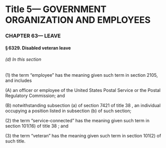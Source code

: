 
# Title 5— GOVERNMENT ORGANIZATION AND EMPLOYEES
### CHAPTER 63— LEAVE
#### § 6329. Disabled veteran leave
###### (d) In this section

(1) the term “employee” has the meaning given such term in section 2105, and includes

(A) an officer or employee of the United States Postal Service or the Postal Regulatory Commission; and

(B) notwithstanding subsection (a) of section 7421 of title 38 , an individual occupying a position listed in subsection (b) of such section;

(2) the term “service-connected” has the meaning given such term in section 101(16) of title 38 ; and

(3) the term “veteran” has the meaning given such term in section 101(2) of such title.
